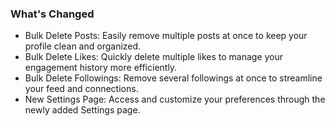 ### What's Changed

* Bulk Delete Posts: Easily remove multiple posts at once to keep your profile clean and organized.
* Bulk Delete Likes: Quickly delete multiple likes to manage your engagement history more efficiently.
* Bulk Delete Followings: Remove several followings at once to streamline your feed and connections.
* New Settings Page: Access and customize your preferences through the newly added Settings page.